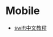 Mobile  
==========

- [swift中文教程](https://github.com/numbbbbb/the-swift-programming-language-in-chinese)  